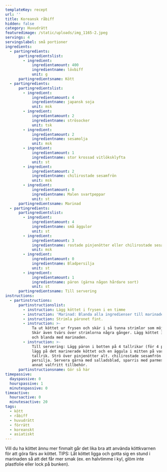 ```yaml
---
templateKey: recept
url: ''
title: Koreansk råbiff
hidden: false
category: Huvudrätt
featuredimage: /static/uploads/img_1165-2.jpeg
servings: 4
servingslabel: små portioner
ingredients:
  - partingredients:
      partingredientslist:
        - ingredient:
            ingredientamount: 400
            ingredientname: lövbiff
            unit: g
      partingredientsname: Kött
  - partingredients:
      partingredientslist:
        - ingredient:
            ingredientamount: 4
            ingredientname: japansk soja
            unit: msk
        - ingredient:
            ingredientamount: 2
            ingredientname: strösocker
            unit: tsk
        - ingredient:
            ingredientamount: 2
            ingredientname: sesamolja
            unit: msk
        - ingredient:
            ingredientamount: 1
            ingredientname: stor krossad vitlöksklyfta
            unit: st
        - ingredient:
            ingredientamount: 2
            ingredientname: chilirostade sesamfrön
            unit: msk
        - ingredient:
            ingredientamount: 0
            ingredientname: Malen svartpeppar
            unit: st
      partingredientsname: Marinad
  - partingredients:
      partingredientslist:
        - ingredient:
            ingredientamount: 4
            ingredientname: små äggulor
            unit: st
        - ingredient:
            ingredientamount: 3
            ingredientname: rostade pinjenötter eller chilirostade sesamfrön
            unit: msk
        - ingredient:
            ingredientamount: 0
            ingredientname: Bladpersilja
            unit: st
        - ingredient:
            ingredientamount: 1
            ingredientname: päron (gärna någon hårdare sort)
            unit: st
      partingredientsname: Till servering
instructions:
  - partinstructions:
      partinstructionslist:
        - instruction: Lägg köttet i frysen i en timme
        - instruction: 'Marinad: Blanda alla ingredienser till marinaden.'
        - instruction: Strimla päronet fint.
        - instruction: >-
            Ta ut köttet ur frysen och skär i så tunna strimlor som möjligt.
            Skär även tvärs över strimlorna några gånger. Lägg köttet i en bunke
            och blanda med marinaden.
        - instruction: >-
            Till servering: Lägg päron i botten på 4 tallrikar (för 4 port),
            lägg på det marinerade köttet och en äggula i mitten på varje
            tallrik. Strö över pinjenötter alt. chilirostade sesamfrön och
            persilja. Servera gärna med salladsblad, sparris med parmesan eller
            annat valfritt tillbehör.
      partinstructionsname: Gör så här
timepassive:
  dayspassive: 0
  hourspassive: 1
  minutespassive: 0
timeactive:
  hoursactive: 0
  minutesactive: 20
tags:
  - kött
  - råbiff
  - huvudrätt
  - förrätt
  - koreanskt
  - asiatiskt
---
```


Vill du ha köttet ännu mer finmalt går det lika bra att använda köttkvarnen för att göra färs av köttet. TIPS: Låt köttet ligga och gotta sig en stund i marinaden så att det får mer smak (ex. en halvtimme i kyl, glöm inte plastfolie eller lock på bunken).
